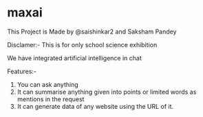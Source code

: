 # maxai

This Project is Made by @saishinkar2 and Saksham Pandey

Disclamer:- This is for only school science exhibition

We have integrated artificial intelligence in chat 

Features:- 
1. You can ask anything 
2. It can summarise anything given into points or limited words as mentions in the request
3. It can generate data of any website using the URL of it.
